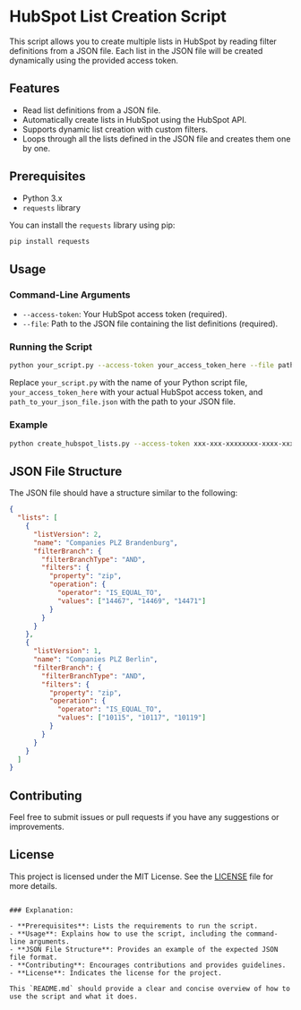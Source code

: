 # HubSpot List Creation Script

This script allows you to create multiple lists in HubSpot by reading filter definitions from a JSON file. Each list in the JSON file will be created dynamically using the provided access token.

## Features

- Read list definitions from a JSON file.
- Automatically create lists in HubSpot using the HubSpot API.
- Supports dynamic list creation with custom filters.
- Loops through all the lists defined in the JSON file and creates them one by one.

## Prerequisites

- Python 3.x
- `requests` library

You can install the `requests` library using pip:

```bash
pip install requests
```

## Usage

### Command-Line Arguments

- `--access-token`: Your HubSpot access token (required).
- `--file`: Path to the JSON file containing the list definitions (required).

### Running the Script

```bash
python your_script.py --access-token your_access_token_here --file path_to_your_json_file.json
```

Replace `your_script.py` with the name of your Python script file, `your_access_token_here` with your actual HubSpot access token, and `path_to_your_json_file.json` with the path to your JSON file.

### Example

```bash
python create_hubspot_lists.py --access-token xxx-xxx-xxxxxxxx-xxxx-xxxx-xxxx-xxxxxxxxxxxx --file plz.json
```

## JSON File Structure

The JSON file should have a structure similar to the following:

```json
{
  "lists": [
    {
      "listVersion": 2,
      "name": "Companies PLZ Brandenburg",
      "filterBranch": {
        "filterBranchType": "AND",
        "filters": {
          "property": "zip",
          "operation": {
            "operator": "IS_EQUAL_TO",
            "values": ["14467", "14469", "14471"]
          }
        }
      }
    },
    {
      "listVersion": 1,
      "name": "Companies PLZ Berlin",
      "filterBranch": {
        "filterBranchType": "AND",
        "filters": {
          "property": "zip",
          "operation": {
            "operator": "IS_EQUAL_TO",
            "values": ["10115", "10117", "10119"]
          }
        }
      }
    }
  ]
}
```

## Contributing

Feel free to submit issues or pull requests if you have any suggestions or improvements.

## License

This project is licensed under the MIT License. See the [LICENSE](LICENSE) file for more details.
```

### Explanation:

- **Prerequisites**: Lists the requirements to run the script.
- **Usage**: Explains how to use the script, including the command-line arguments.
- **JSON File Structure**: Provides an example of the expected JSON file format.
- **Contributing**: Encourages contributions and provides guidelines.
- **License**: Indicates the license for the project.

This `README.md` should provide a clear and concise overview of how to use the script and what it does.
